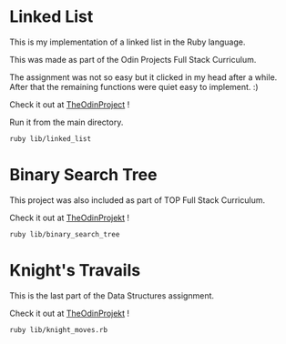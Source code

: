 # Linked List
This is my implementation of a linked list in the Ruby language.

This was made as part of the Odin Projects Full Stack Curriculum. 

The assignment was not so easy but it clicked in my head after a while. 
After that the remaining functions were quiet easy to implement. :)

Check it out at [TheOdinProject](https://www.theodinproject.com/courses/ruby-programming/lessons/linked-lists) !

Run it from the main directory.
```
ruby lib/linked_list
```
# Binary Search Tree
This project was also included as part of TOP Full Stack Curriculum.

Check it out at [TheOdinProjekt](https://www.theodinproject.com/courses/ruby-programming/lessons/data-structures-and-algorithms) !

``` 
ruby lib/binary_search_tree
```

# Knight's Travails
This is the last part of the Data Structures assignment.

Check it out at [TheOdinProjekt](https://www.theodinproject.com/courses/ruby-programming/lessons/data-structures-and-algorithms) !

``` 
ruby lib/knight_moves.rb
```